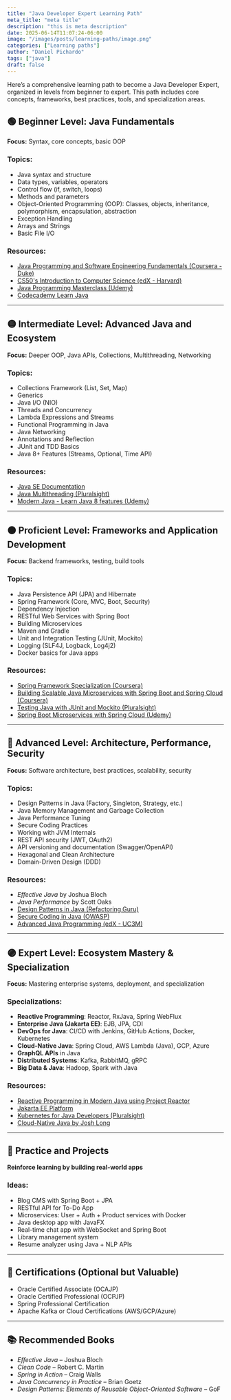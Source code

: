 ```yaml
---
title: "Java Developer Expert Learning Path"
meta_title: "meta title"
description: "this is meta description"
date: 2025-06-14T11:07:24-06:00
image: "/images/posts/learning-paths/image.png"
categories: ["Learning paths"]
author: "Daniel Pichardo"
tags: ["java"]
draft: false
---
```


Here’s a comprehensive learning path to become a Java Developer Expert, organized in levels from beginner to expert. This path includes core concepts, frameworks, best practices, tools, and specialization areas.

## 🟢 Beginner Level: Java Fundamentals

**Focus:** Syntax, core concepts, basic OOP

### Topics:
- Java syntax and structure
- Data types, variables, operators
- Control flow (if, switch, loops)
- Methods and parameters
- Object-Oriented Programming (OOP): Classes, objects, inheritance, polymorphism, encapsulation, abstraction
- Exception Handling
- Arrays and Strings
- Basic File I/O

### Resources:
- [Java Programming and Software Engineering Fundamentals (Coursera - Duke)](https://www.coursera.org/specializations/java-programming)
- [CS50's Introduction to Computer Science (edX - Harvard)](https://cs50.harvard.edu/)
- [Java Programming Masterclass (Udemy)](https://www.udemy.com/course/java-the-complete-java-developer-course/)
- [Codecademy Learn Java](https://www.codecademy.com/learn/learn-java)

---

## 🟡 Intermediate Level: Advanced Java and Ecosystem

**Focus:** Deeper OOP, Java APIs, Collections, Multithreading, Networking

### Topics:
- Collections Framework (List, Set, Map)
- Generics
- Java I/O (NIO)
- Threads and Concurrency
- Lambda Expressions and Streams
- Functional Programming in Java
- Java Networking
- Annotations and Reflection
- JUnit and TDD Basics
- Java 8+ Features (Streams, Optional, Time API)

### Resources:
- [Java SE Documentation](https://docs.oracle.com/en/java/javase/)
- [Java Multithreading (Pluralsight)](https://www.pluralsight.com/courses/java-multithreading)
- [Modern Java - Learn Java 8 features (Udemy)](https://www.udemy.com/course/modern-java-learn-java-8-features-by-coding-it/)

---

## 🟠 Proficient Level: Frameworks and Application Development

**Focus:** Backend frameworks, testing, build tools

### Topics:
- Java Persistence API (JPA) and Hibernate
- Spring Framework (Core, MVC, Boot, Security)
- Dependency Injection
- RESTful Web Services with Spring Boot
- Building Microservices
- Maven and Gradle
- Unit and Integration Testing (JUnit, Mockito)
- Logging (SLF4J, Logback, Log4j2)
- Docker basics for Java apps

### Resources:
- [Spring Framework Specialization (Coursera)](https://www.coursera.org/specializations/spring-framework)
- [Building Scalable Java Microservices with Spring Boot and Spring Cloud (Coursera)](https://www.coursera.org/learn/google-cloud-java-spring)
- [Testing Java with JUnit and Mockito (Pluralsight)](https://www.pluralsight.com/courses/java-testing-junit-mockito)
- [Spring Boot Microservices with Spring Cloud (Udemy)](https://www.udemy.com/course/microservices-with-spring-boot/)

---

## 🔵 Advanced Level: Architecture, Performance, Security

**Focus:** Software architecture, best practices, scalability, security

### Topics:
- Design Patterns in Java (Factory, Singleton, Strategy, etc.)
- Java Memory Management and Garbage Collection
- Java Performance Tuning
- Secure Coding Practices
- Working with JVM Internals
- REST API security (JWT, OAuth2)
- API versioning and documentation (Swagger/OpenAPI)
- Hexagonal and Clean Architecture
- Domain-Driven Design (DDD)

### Resources:
- *Effective Java* by Joshua Bloch
- *Java Performance* by Scott Oaks
- [Design Patterns in Java (Refactoring.Guru)](https://refactoring.guru/design-patterns/java)
- [Secure Coding in Java (OWASP)](https://owasp.org/www-project-secure-coding-practices/)
- [Advanced Java Programming (edX - UC3M)](https://www.edx.org/course/advanced-java-programming)

---

## 🟣 Expert Level: Ecosystem Mastery & Specialization

**Focus:** Mastering enterprise systems, deployment, and specialization

### Specializations:
- **Reactive Programming**: Reactor, RxJava, Spring WebFlux
- **Enterprise Java (Jakarta EE)**: EJB, JPA, CDI
- **DevOps for Java**: CI/CD with Jenkins, GitHub Actions, Docker, Kubernetes
- **Cloud-Native Java**: Spring Cloud, AWS Lambda (Java), GCP, Azure
- **GraphQL APIs** in Java
- **Distributed Systems**: Kafka, RabbitMQ, gRPC
- **Big Data & Java**: Hadoop, Spark with Java

### Resources:
- [Reactive Programming in Modern Java using Project Reactor](https://www.udemy.com/course/reactive-programming-in-modern-java-using-project-reactor/)
- [Jakarta EE Platform](https://jakarta.ee/)
- [Kubernetes for Java Developers (Pluralsight)](https://www.pluralsight.com/courses/kubernetes-java-developers)
- [Cloud-Native Java by Josh Long](https://www.oreilly.com/library/view/cloud-native-java/9781449374648/)

---

## 🧪 Practice and Projects

**Reinforce learning by building real-world apps**

### Ideas:
- Blog CMS with Spring Boot + JPA
- RESTful API for To-Do App
- Microservices: User + Auth + Product services with Docker
- Java desktop app with JavaFX
- Real-time chat app with WebSocket and Spring Boot
- Library management system
- Resume analyzer using Java + NLP APIs

---

## 📜 Certifications (Optional but Valuable)

- Oracle Certified Associate (OCAJP)
- Oracle Certified Professional (OCPJP)
- Spring Professional Certification
- Apache Kafka or Cloud Certifications (AWS/GCP/Azure)

---

## 📚 Recommended Books

- *Effective Java* – Joshua Bloch
- *Clean Code* – Robert C. Martin
- *Spring in Action* – Craig Walls
- *Java Concurrency in Practice* – Brian Goetz
- *Design Patterns: Elements of Reusable Object-Oriented Software* – GoF

